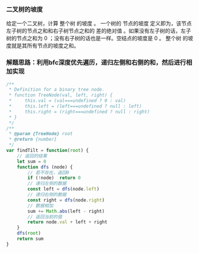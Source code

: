 ### 二叉树的坡度
给定一个二叉树，计算 整个树 的坡度 。
一个树的 节点的坡度 定义即为，该节点左子树的节点之和和右子树节点之和的 差的绝对值 。如果没有左子树的话，左子树的节点之和为 0 ；没有右子树的话也是一样。空结点的坡度是 0 。
整个树 的坡度就是其所有节点的坡度之和。

### 解题思路：利用bfc深度优先遍历，递归左侧和右侧的和，然后进行相加实现
```js
/**
 * Definition for a binary tree node.
 * function TreeNode(val, left, right) {
 *     this.val = (val===undefined ? 0 : val)
 *     this.left = (left===undefined ? null : left)
 *     this.right = (right===undefined ? null : right)
 * }
 */
/**
 * @param {TreeNode} root
 * @return {number}
 */
var findTilt = function(root) { 
    // 返回的结果
    let sum = 0
    function dfs (node) {
        // 若不存在，返回0
        if (!node)  return 0
        // 递归左侧的数据
        const left = dfs(node.left)
        // 递归右侧的数据
        const right = dfs(node.right)
        // 数据相加
        sum += Math.abs(left - right)
        // 返回当前的值
        return node.val + left + right
    }
    dfs(root)
    return sum
}
```